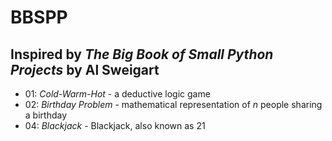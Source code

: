 # BBSPP
## Inspired by *The Big Book of Small Python Projects* by Al Sweigart

- 01: *Cold-Warm-Hot* - a deductive logic game
- 02: *Birthday Problem* - mathematical representation of *n* people sharing a birthday
- 04: *Blackjack* - Blackjack, also known as 21

